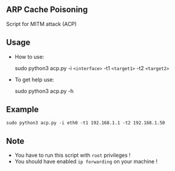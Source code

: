 ## ARP Cache Poisoning
Script for MITM attack (ACP) 

Usage
--
- How to use:

    sudo python3 acp.py -i `<interface>` -t1 `<target1>` -t2 `<target2>`
- To get help use:

    sudo python3 acp.py -h
    
Example 
--
    sudo python3 acp.py -i eth0 -t1 192.168.1.1 -t2 192.168.1.50

Note
--
- You have to run this script with `root` privileges !
- You should have enabled `ip forwarding` on your machine !
